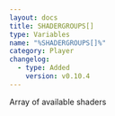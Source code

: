 ```yaml
---
layout: docs
title: SHADERGROUPS[]
type: Variables
name: "%SHADERGROUPS[]%"
category: Player
changelog:
  - type: Added
    version: v0.10.4
---
```

Array of available shaders

